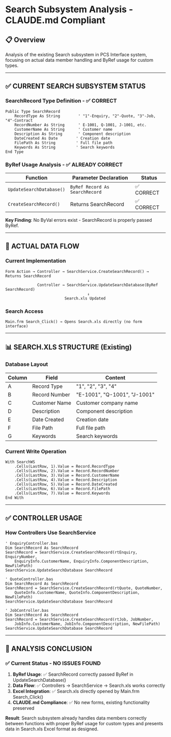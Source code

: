 # Search Subsystem Analysis - CLAUDE.md Compliant

## 📋 Overview

Analysis of the existing Search subsystem in PCS Interface system, focusing on actual data member handling and ByRef usage for custom types.

---

## ✅ CURRENT SEARCH SUBSYSTEM STATUS

### SearchRecord Type Definition - ✅ CORRECT
```vba
Public Type SearchRecord
    RecordType As String        ' "1"-Enquiry, "2"-Quote, "3"-Job, "4"-Contract
    RecordNumber As String      ' E-1001, Q-1001, J-1001, etc.
    CustomerName As String      ' Customer name
    Description As String       ' Component description
    DateCreated As Date        ' Creation date
    FilePath As String         ' Full file path
    Keywords As String         ' Search keywords
End Type
```

### ByRef Usage Analysis - ✅ ALREADY CORRECT

| Function | Parameter Declaration | Status |
|----------|----------------------|---------|
| `UpdateSearchDatabase()` | `ByRef Record As SearchRecord` | ✅ CORRECT |
| `CreateSearchRecord()` | Returns SearchRecord | ✅ CORRECT |

**Key Finding**: No ByVal errors exist - SearchRecord is properly passed ByRef.

---

## 🔄 ACTUAL DATA FLOW

### Current Implementation
```
Form Action → Controller → SearchService.CreateSearchRecord() → Returns SearchRecord
                                    ↓
              Controller → SearchService.UpdateSearchDatabase(ByRef SearchRecord)
                                    ↓
                          Search.xls Updated
```

### Search Access
```
Main.frm Search_Click() → Opens Search.xls directly (no form interface)
```

---

## 📊 SEARCH.XLS STRUCTURE (Existing)

### Database Layout
| Column | Field | Content |
|--------|-------|---------|
| A | Record Type | "1", "2", "3", "4" |
| B | Record Number | "E-1001", "Q-1001", "J-1001" |
| C | Customer Name | Customer company name |
| D | Description | Component description |
| E | Date Created | Creation date |
| F | File Path | Full file path |
| G | Keywords | Search keywords |

### Current Write Operation
```vba
With SearchWS
    .Cells(LastRow, 1).Value = Record.RecordType
    .Cells(LastRow, 2).Value = Record.RecordNumber
    .Cells(LastRow, 3).Value = Record.CustomerName
    .Cells(LastRow, 4).Value = Record.Description
    .Cells(LastRow, 5).Value = Record.DateCreated
    .Cells(LastRow, 6).Value = Record.FilePath
    .Cells(LastRow, 7).Value = Record.Keywords
End With
```

---

## ✅ CONTROLLER USAGE

### How Controllers Use SearchService
```vba
' EnquiryController.bas
Dim SearchRecord As SearchRecord
SearchRecord = SearchService.CreateSearchRecord(rtEnquiry, EnquiryNumber,
    EnquiryInfo.CustomerName, EnquiryInfo.ComponentDescription, NewFilePath)
SearchService.UpdateSearchDatabase SearchRecord

' QuoteController.bas
Dim SearchRecord As SearchRecord
SearchRecord = SearchService.CreateSearchRecord(rtQuote, QuoteNumber,
    QuoteInfo.CustomerName, QuoteInfo.ComponentDescription, NewFilePath)
SearchService.UpdateSearchDatabase SearchRecord

' JobController.bas
Dim SearchRecord As SearchRecord
SearchRecord = SearchService.CreateSearchRecord(rtJob, JobNumber,
    JobInfo.CustomerName, JobInfo.ComponentDescription, NewFilePath)
SearchService.UpdateSearchDatabase SearchRecord
```

---

## 🎯 ANALYSIS CONCLUSION

### ✅ Current Status - NO ISSUES FOUND

1. **ByRef Usage**: ✅ SearchRecord correctly passed ByRef in UpdateSearchDatabase()
2. **Data Flow**: ✅ Controllers → SearchService → Search.xls works correctly
3. **Excel Integration**: ✅ Search.xls directly opened by Main.frm Search_Click()
4. **CLAUDE.md Compliance**: ✅ No new forms, existing functionality preserved

**Result**: Search subsystem already handles data members correctly between functions with proper ByRef usage for custom types and presents data in Search.xls Excel format as designed.